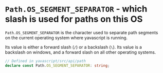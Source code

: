 # `Path.OS_SEGMENT_SEPARATOR` - which slash is used for paths on this OS

`Path.OS_SEGMENT_SEPARATOR` is the character used to separate path segments on the current operating system where yavascript is running.

Its value is either a forward slash (`/`) or a backslash (`\`). Its value is a backslash on windows, and a forward slash on all other operating systems.

```ts
// Defined in yavascript/src/api/path
declare const Path.OS_SEGMENT_SEPARATOR: string;
```
